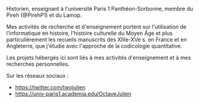Historien, enseignant à l'université Paris 1 Panthéon-Sorbonne, membre du Pireh (@PirehP1) et du Lamop.

Mes activités de recherche et d'enseignement portent sur l'utilisation de l'informatique en histoire, l'histoire culturelle du Moyen Âge et plus particulièrement les recueils manuscrits des XIIIe-XVe s. en France et en Angleterre, que j'étudie avec l'approche de la codicologie quantitative.

Les projets hébergés ici sont liés à mes activités d'enseignement et à mes recherches personnelles.

Sur les réseaux sociaux :
- https://twitter.com/twojulien
- https://univ-paris1.academia.edu/OctaveJulien
